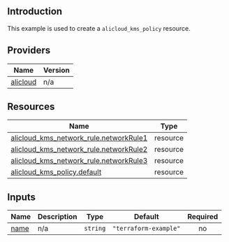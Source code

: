 <!-- BEGIN_TF_DOCS -->
## Introduction

This example is used to create a `alicloud_kms_policy` resource.

## Providers

| Name | Version |
|------|---------|
| <a name="provider_alicloud"></a> [alicloud](#provider\_alicloud) | n/a |

## Resources

| Name | Type |
|------|------|
| [alicloud_kms_network_rule.networkRule1](https://registry.terraform.io/providers/aliyun/alicloud/latest/docs/resources/kms_network_rule) | resource |
| [alicloud_kms_network_rule.networkRule2](https://registry.terraform.io/providers/aliyun/alicloud/latest/docs/resources/kms_network_rule) | resource |
| [alicloud_kms_network_rule.networkRule3](https://registry.terraform.io/providers/aliyun/alicloud/latest/docs/resources/kms_network_rule) | resource |
| [alicloud_kms_policy.default](https://registry.terraform.io/providers/aliyun/alicloud/latest/docs/resources/kms_policy) | resource |

## Inputs

| Name | Description | Type | Default | Required |
|------|-------------|------|---------|:--------:|
| <a name="input_name"></a> [name](#input\_name) | n/a | `string` | `"terraform-example"` | no |
<!-- END_TF_DOCS -->    
